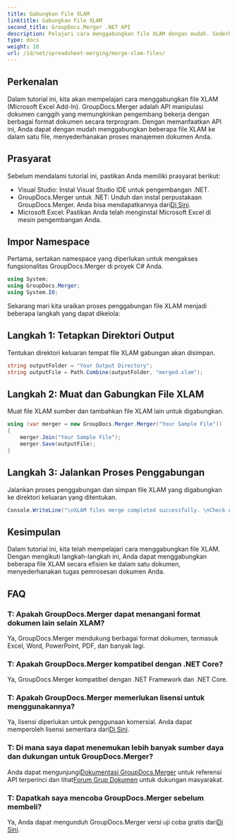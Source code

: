 ```yaml
---
title: Gabungkan File XLAM
linktitle: Gabungkan File XLAM
second_title: GroupDocs.Merger .NET API
description: Pelajari cara menggabungkan file XLAM dengan mudah. Sederhanakan tugas manajemen dokumen Anda dengan API canggih ini.
type: docs
weight: 10
url: /id/net/spreadsheet-merging/merge-xlam-files/
---
```

## Perkenalan

Dalam tutorial ini, kita akan mempelajari cara menggabungkan file XLAM (Microsoft Excel Add-In). GroupDocs.Merger adalah API manipulasi dokumen canggih yang memungkinkan pengembang bekerja dengan berbagai format dokumen secara terprogram. Dengan memanfaatkan API ini, Anda dapat dengan mudah menggabungkan beberapa file XLAM ke dalam satu file, menyederhanakan proses manajemen dokumen Anda.

## Prasyarat

Sebelum mendalami tutorial ini, pastikan Anda memiliki prasyarat berikut:

- Visual Studio: Instal Visual Studio IDE untuk pengembangan .NET.
-  GroupDocs.Merger untuk .NET: Unduh dan instal perpustakaan GroupDocs.Merger. Anda bisa mendapatkannya dari[Di Sini](https://releases.groupdocs.com/merger/net/).
- Microsoft Excel: Pastikan Anda telah menginstal Microsoft Excel di mesin pengembangan Anda.

## Impor Namespace

Pertama, sertakan namespace yang diperlukan untuk mengakses fungsionalitas GroupDocs.Merger di proyek C# Anda.

```csharp
using System; 
using GroupDocs.Merger;
using System.IO;
```

Sekarang mari kita uraikan proses penggabungan file XLAM menjadi beberapa langkah yang dapat dikelola:

## Langkah 1: Tetapkan Direktori Output

Tentukan direktori keluaran tempat file XLAM gabungan akan disimpan.

```csharp
string outputFolder = "Your Output Directory";
string outputFile = Path.Combine(outputFolder, "merged.xlam");
```

## Langkah 2: Muat dan Gabungkan File XLAM

Muat file XLAM sumber dan tambahkan file XLAM lain untuk digabungkan.

```csharp
using (var merger = new GroupDocs.Merger.Merger("Your Sample File"))
{
    merger.Join("Your Sample File");
    merger.Save(outputFile);
}
```

## Langkah 3: Jalankan Proses Penggabungan

Jalankan proses penggabungan dan simpan file XLAM yang digabungkan ke direktori keluaran yang ditentukan.

```csharp
Console.WriteLine("\nXLAM files merge completed successfully. \nCheck output in {0}", outputFolder);
```

## Kesimpulan

Dalam tutorial ini, kita telah mempelajari cara menggabungkan file XLAM. Dengan mengikuti langkah-langkah ini, Anda dapat menggabungkan beberapa file XLAM secara efisien ke dalam satu dokumen, menyederhanakan tugas pemrosesan dokumen Anda.

## FAQ

### T: Apakah GroupDocs.Merger dapat menangani format dokumen lain selain XLAM?

Ya, GroupDocs.Merger mendukung berbagai format dokumen, termasuk Excel, Word, PowerPoint, PDF, dan banyak lagi.

### T: Apakah GroupDocs.Merger kompatibel dengan .NET Core?

Ya, GroupDocs.Merger kompatibel dengan .NET Framework dan .NET Core.

### T: Apakah GroupDocs.Merger memerlukan lisensi untuk menggunakannya?

Ya, lisensi diperlukan untuk penggunaan komersial. Anda dapat memperoleh lisensi sementara dari[Di Sini](https://purchase.groupdocs.com/temporary-license/).

### T: Di mana saya dapat menemukan lebih banyak sumber daya dan dukungan untuk GroupDocs.Merger?

 Anda dapat mengunjungi[Dokumentasi GroupDocs.Merger](https://reference.groupdocs.com/merger/net/) untuk referensi API terperinci dan lihat[Forum Grup Dokumen](https://forum.groupdocs.com/c/merger/32) untuk dukungan masyarakat.

### T: Dapatkah saya mencoba GroupDocs.Merger sebelum membeli?

 Ya, Anda dapat mengunduh GroupDocs.Merger versi uji coba gratis dari[Di Sini](https://releases.groupdocs.com/).